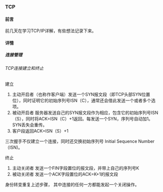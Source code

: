 ### TCP 

#### 前言

  前几天在学习TCP/IP详解，有些想法记录下来。

#### 详情
	
##### 连接管理

###### TCP连接建立和终止

 建立
  1. 主动开启者（也称作客户端）发送一个SYN报文段（即TCP头部SYN位置位），同时证明它的初始序列号ISN（C），通常还会借此发送一个或者多个选项。
  2. 被动开启者 服务器发送自己的SYN报文段作为相应，包含它的初始序列号ISN（S），同时将ACK=ISN（C）+1返回。每发送一个SYN，序列号自动加1。SYN丢失会重传。
  3. 客户段返回ACK=ISN（S）+1

  三次握手不仅建立一个连接，同时还交换初始序列号 Initial Sequence Number（ISN)。

 终止
  1. 主动关闭者 发送一个FIN字段置位的报文段，并带上自己的序列号K
  2. 被动关闭者 发送一个ACK字段置位的ACK=K+1的报文段

  身份转变重复上述步骤，	其中连接的任何一方都能发起一个关闭操作。

